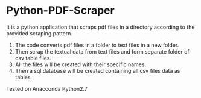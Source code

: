 # Python-PDF-Scraper
It is a python application that scraps pdf files in a directory according to the provided scraping pattern.  
1. The code converts pdf files in a folder to text files in a new folder.
2. Then scrap the textual data from text files and form separate folder of csv table files.
3. All the files will be created with their specific names.
4. Then a sql database will be created containing all csv files data as tables.

Tested on Anacconda Python2.7

